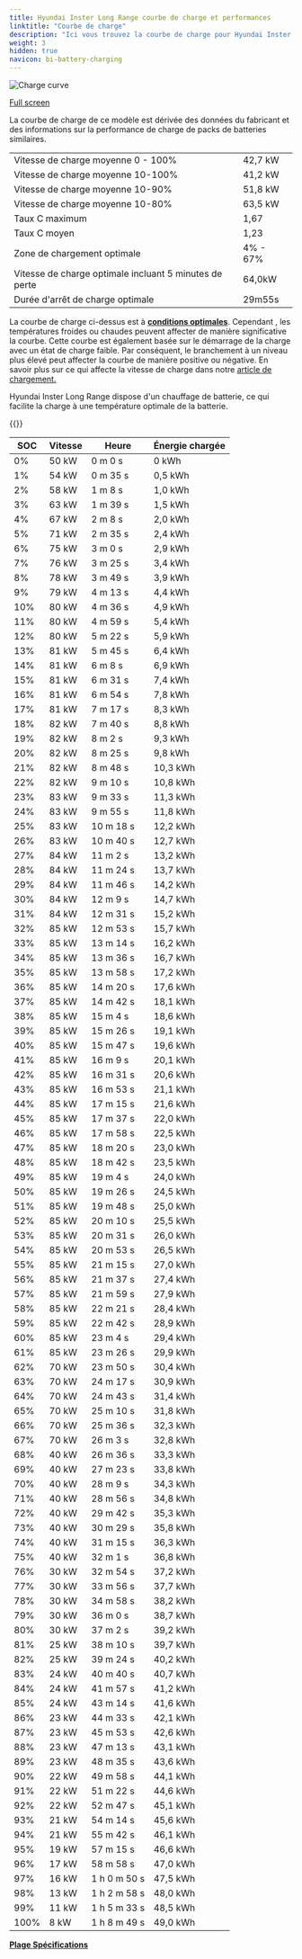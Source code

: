 ```yaml
---
title: Hyundai Inster Long Range courbe de charge et performances
linktitle: "Courbe de charge"
description: "Ici vous trouvez la courbe de charge pour Hyundai Inster Long Range."
weight: 3
hidden: true
navicon: bi-battery-charging
---
```

<!-- markdownlint-disable MD033 -->
<img src="/images/models/hyundai/inster/inster_long_range/chargingcurve.svg" alt="Charge curve" class="img-fluid">

[Full screen](/images/models/hyundai/inster/inster_long_range/chargingcurve.svg)


<div class="alert alert-primary" role="alert">
La courbe de charge de ce modèle est dérivée des données du fabricant et des informations sur la performance de charge de packs de batteries similaires.
</div>
<table class="table table-striped border">
<tbody>
<tr>
<td>Vitesse de charge moyenne 0 - 100%</td><td>42,7 kW</td>
</tr>
<tr>
<td>Vitesse de charge moyenne 10-100%</td><td>41,2 kW</td>
</tr>
<tr>
<td>Vitesse de charge moyenne 10-90%</td><td>51,8 kW</td>
</tr>
<tr>
<td>Vitesse de charge moyenne 10-80%</td><td>63,5 kW</td>
</tr>
<tr>
<td>Taux C maximum</td><td>1,67</td>
</tr>
<tr>
<td>Taux C moyen</td><td>1,23</td>
</tr>
<tr>
<td>Zone de chargement optimale</td><td>4% - 67%</td>
</tr>
<tr>
<td>Vitesse de charge optimale incluant 5 minutes de perte</td><td>64,0kW</td>
</tr>
<tr>
<td>Durée d'arrêt de charge optimale</td><td>29m55s</td>
</tr>
</tbody>
</table>


La courbe de charge ci-dessus est à **[conditions optimales](../../../../../technology/battery/charging/#temperature)**. Cependant , les températures froides ou chaudes peuvent affecter de manière significative la courbe. Cette courbe est également basée sur le démarrage de la charge avec un état de charge faible. Par conséquent, le branchement à un niveau plus élevé peut affecter la courbe de manière positive ou négative. En savoir plus sur ce qui affecte la vitesse de charge dans notre [article de chargement.](../../../../../technology/battery/charging/)


Hyundai Inster Long Range dispose d'un chauffage de batterie, ce qui facilite la charge à une température optimale de la batterie.


{{<evkxdisplayaddarticle />}}
<table class="table table-striped border">
<thead>
<tr><th>SOC</th><th>Vitesse</th><th>Heure</th><th>Énergie chargée</th></tr>
</thead>
<tbody>
<tr>
<td>0%</td><td>50 kW</td><td> 0 m 0 s </td><td>0 kWh </td>
</tr>
<tr>
<td>1%</td><td>54 kW</td><td> 0 m 35 s </td><td>0,5 kWh </td>
</tr>
<tr>
<td>2%</td><td>58 kW</td><td> 1 m 8 s </td><td>1,0 kWh </td>
</tr>
<tr>
<td>3%</td><td>63 kW</td><td> 1 m 39 s </td><td>1,5 kWh </td>
</tr>
<tr>
<td>4%</td><td>67 kW</td><td> 2 m 8 s </td><td>2,0 kWh </td>
</tr>
<tr>
<td>5%</td><td>71 kW</td><td> 2 m 35 s </td><td>2,4 kWh </td>
</tr>
<tr>
<td>6%</td><td>75 kW</td><td> 3 m 0 s </td><td>2,9 kWh </td>
</tr>
<tr>
<td>7%</td><td>76 kW</td><td> 3 m 25 s </td><td>3,4 kWh </td>
</tr>
<tr>
<td>8%</td><td>78 kW</td><td> 3 m 49 s </td><td>3,9 kWh </td>
</tr>
<tr>
<td>9%</td><td>79 kW</td><td> 4 m 13 s </td><td>4,4 kWh </td>
</tr>
<tr>
<td>10%</td><td>80 kW</td><td> 4 m 36 s </td><td>4,9 kWh </td>
</tr>
<tr>
<td>11%</td><td>80 kW</td><td> 4 m 59 s </td><td>5,4 kWh </td>
</tr>
<tr>
<td>12%</td><td>80 kW</td><td> 5 m 22 s </td><td>5,9 kWh </td>
</tr>
<tr>
<td>13%</td><td>81 kW</td><td> 5 m 45 s </td><td>6,4 kWh </td>
</tr>
<tr>
<td>14%</td><td>81 kW</td><td> 6 m 8 s </td><td>6,9 kWh </td>
</tr>
<tr>
<td>15%</td><td>81 kW</td><td> 6 m 31 s </td><td>7,4 kWh </td>
</tr>
<tr>
<td>16%</td><td>81 kW</td><td> 6 m 54 s </td><td>7,8 kWh </td>
</tr>
<tr>
<td>17%</td><td>81 kW</td><td> 7 m 17 s </td><td>8,3 kWh </td>
</tr>
<tr>
<td>18%</td><td>82 kW</td><td> 7 m 40 s </td><td>8,8 kWh </td>
</tr>
<tr>
<td>19%</td><td>82 kW</td><td> 8 m 2 s </td><td>9,3 kWh </td>
</tr>
<tr>
<td>20%</td><td>82 kW</td><td> 8 m 25 s </td><td>9,8 kWh </td>
</tr>
<tr>
<td>21%</td><td>82 kW</td><td> 8 m 48 s </td><td>10,3 kWh </td>
</tr>
<tr>
<td>22%</td><td>82 kW</td><td> 9 m 10 s </td><td>10,8 kWh </td>
</tr>
<tr>
<td>23%</td><td>83 kW</td><td> 9 m 33 s </td><td>11,3 kWh </td>
</tr>
<tr>
<td>24%</td><td>83 kW</td><td> 9 m 55 s </td><td>11,8 kWh </td>
</tr>
<tr>
<td>25%</td><td>83 kW</td><td> 10 m 18 s </td><td>12,2 kWh </td>
</tr>
<tr>
<td>26%</td><td>83 kW</td><td> 10 m 40 s </td><td>12,7 kWh </td>
</tr>
<tr>
<td>27%</td><td>84 kW</td><td> 11 m 2 s </td><td>13,2 kWh </td>
</tr>
<tr>
<td>28%</td><td>84 kW</td><td> 11 m 24 s </td><td>13,7 kWh </td>
</tr>
<tr>
<td>29%</td><td>84 kW</td><td> 11 m 46 s </td><td>14,2 kWh </td>
</tr>
<tr>
<td>30%</td><td>84 kW</td><td> 12 m 9 s </td><td>14,7 kWh </td>
</tr>
<tr>
<td>31%</td><td>84 kW</td><td> 12 m 31 s </td><td>15,2 kWh </td>
</tr>
<tr>
<td>32%</td><td>85 kW</td><td> 12 m 53 s </td><td>15,7 kWh </td>
</tr>
<tr>
<td>33%</td><td>85 kW</td><td> 13 m 14 s </td><td>16,2 kWh </td>
</tr>
<tr>
<td>34%</td><td>85 kW</td><td> 13 m 36 s </td><td>16,7 kWh </td>
</tr>
<tr>
<td>35%</td><td>85 kW</td><td> 13 m 58 s </td><td>17,2 kWh </td>
</tr>
<tr>
<td>36%</td><td>85 kW</td><td> 14 m 20 s </td><td>17,6 kWh </td>
</tr>
<tr>
<td>37%</td><td>85 kW</td><td> 14 m 42 s </td><td>18,1 kWh </td>
</tr>
<tr>
<td>38%</td><td>85 kW</td><td> 15 m 4 s </td><td>18,6 kWh </td>
</tr>
<tr>
<td>39%</td><td>85 kW</td><td> 15 m 26 s </td><td>19,1 kWh </td>
</tr>
<tr>
<td>40%</td><td>85 kW</td><td> 15 m 47 s </td><td>19,6 kWh </td>
</tr>
<tr>
<td>41%</td><td>85 kW</td><td> 16 m 9 s </td><td>20,1 kWh </td>
</tr>
<tr>
<td>42%</td><td>85 kW</td><td> 16 m 31 s </td><td>20,6 kWh </td>
</tr>
<tr>
<td>43%</td><td>85 kW</td><td> 16 m 53 s </td><td>21,1 kWh </td>
</tr>
<tr>
<td>44%</td><td>85 kW</td><td> 17 m 15 s </td><td>21,6 kWh </td>
</tr>
<tr>
<td>45%</td><td>85 kW</td><td> 17 m 37 s </td><td>22,0 kWh </td>
</tr>
<tr>
<td>46%</td><td>85 kW</td><td> 17 m 58 s </td><td>22,5 kWh </td>
</tr>
<tr>
<td>47%</td><td>85 kW</td><td> 18 m 20 s </td><td>23,0 kWh </td>
</tr>
<tr>
<td>48%</td><td>85 kW</td><td> 18 m 42 s </td><td>23,5 kWh </td>
</tr>
<tr>
<td>49%</td><td>85 kW</td><td> 19 m 4 s </td><td>24,0 kWh </td>
</tr>
<tr>
<td>50%</td><td>85 kW</td><td> 19 m 26 s </td><td>24,5 kWh </td>
</tr>
<tr>
<td>51%</td><td>85 kW</td><td> 19 m 48 s </td><td>25,0 kWh </td>
</tr>
<tr>
<td>52%</td><td>85 kW</td><td> 20 m 10 s </td><td>25,5 kWh </td>
</tr>
<tr>
<td>53%</td><td>85 kW</td><td> 20 m 31 s </td><td>26,0 kWh </td>
</tr>
<tr>
<td>54%</td><td>85 kW</td><td> 20 m 53 s </td><td>26,5 kWh </td>
</tr>
<tr>
<td>55%</td><td>85 kW</td><td> 21 m 15 s </td><td>27,0 kWh </td>
</tr>
<tr>
<td>56%</td><td>85 kW</td><td> 21 m 37 s </td><td>27,4 kWh </td>
</tr>
<tr>
<td>57%</td><td>85 kW</td><td> 21 m 59 s </td><td>27,9 kWh </td>
</tr>
<tr>
<td>58%</td><td>85 kW</td><td> 22 m 21 s </td><td>28,4 kWh </td>
</tr>
<tr>
<td>59%</td><td>85 kW</td><td> 22 m 42 s </td><td>28,9 kWh </td>
</tr>
<tr>
<td>60%</td><td>85 kW</td><td> 23 m 4 s </td><td>29,4 kWh </td>
</tr>
<tr>
<td>61%</td><td>85 kW</td><td> 23 m 26 s </td><td>29,9 kWh </td>
</tr>
<tr>
<td>62%</td><td>70 kW</td><td> 23 m 50 s </td><td>30,4 kWh </td>
</tr>
<tr>
<td>63%</td><td>70 kW</td><td> 24 m 17 s </td><td>30,9 kWh </td>
</tr>
<tr>
<td>64%</td><td>70 kW</td><td> 24 m 43 s </td><td>31,4 kWh </td>
</tr>
<tr>
<td>65%</td><td>70 kW</td><td> 25 m 10 s </td><td>31,8 kWh </td>
</tr>
<tr>
<td>66%</td><td>70 kW</td><td> 25 m 36 s </td><td>32,3 kWh </td>
</tr>
<tr>
<td>67%</td><td>70 kW</td><td> 26 m 3 s </td><td>32,8 kWh </td>
</tr>
<tr>
<td>68%</td><td>40 kW</td><td> 26 m 36 s </td><td>33,3 kWh </td>
</tr>
<tr>
<td>69%</td><td>40 kW</td><td> 27 m 23 s </td><td>33,8 kWh </td>
</tr>
<tr>
<td>70%</td><td>40 kW</td><td> 28 m 9 s </td><td>34,3 kWh </td>
</tr>
<tr>
<td>71%</td><td>40 kW</td><td> 28 m 56 s </td><td>34,8 kWh </td>
</tr>
<tr>
<td>72%</td><td>40 kW</td><td> 29 m 42 s </td><td>35,3 kWh </td>
</tr>
<tr>
<td>73%</td><td>40 kW</td><td> 30 m 29 s </td><td>35,8 kWh </td>
</tr>
<tr>
<td>74%</td><td>40 kW</td><td> 31 m 15 s </td><td>36,3 kWh </td>
</tr>
<tr>
<td>75%</td><td>40 kW</td><td> 32 m 1 s </td><td>36,8 kWh </td>
</tr>
<tr>
<td>76%</td><td>30 kW</td><td> 32 m 54 s </td><td>37,2 kWh </td>
</tr>
<tr>
<td>77%</td><td>30 kW</td><td> 33 m 56 s </td><td>37,7 kWh </td>
</tr>
<tr>
<td>78%</td><td>30 kW</td><td> 34 m 58 s </td><td>38,2 kWh </td>
</tr>
<tr>
<td>79%</td><td>30 kW</td><td> 36 m 0 s </td><td>38,7 kWh </td>
</tr>
<tr>
<td>80%</td><td>30 kW</td><td> 37 m 2 s </td><td>39,2 kWh </td>
</tr>
<tr>
<td>81%</td><td>25 kW</td><td> 38 m 10 s </td><td>39,7 kWh </td>
</tr>
<tr>
<td>82%</td><td>25 kW</td><td> 39 m 24 s </td><td>40,2 kWh </td>
</tr>
<tr>
<td>83%</td><td>24 kW</td><td> 40 m 40 s </td><td>40,7 kWh </td>
</tr>
<tr>
<td>84%</td><td>24 kW</td><td> 41 m 57 s </td><td>41,2 kWh </td>
</tr>
<tr>
<td>85%</td><td>24 kW</td><td> 43 m 14 s </td><td>41,6 kWh </td>
</tr>
<tr>
<td>86%</td><td>23 kW</td><td> 44 m 33 s </td><td>42,1 kWh </td>
</tr>
<tr>
<td>87%</td><td>23 kW</td><td> 45 m 53 s </td><td>42,6 kWh </td>
</tr>
<tr>
<td>88%</td><td>23 kW</td><td> 47 m 13 s </td><td>43,1 kWh </td>
</tr>
<tr>
<td>89%</td><td>23 kW</td><td> 48 m 35 s </td><td>43,6 kWh </td>
</tr>
<tr>
<td>90%</td><td>22 kW</td><td> 49 m 58 s </td><td>44,1 kWh </td>
</tr>
<tr>
<td>91%</td><td>22 kW</td><td> 51 m 22 s </td><td>44,6 kWh </td>
</tr>
<tr>
<td>92%</td><td>22 kW</td><td> 52 m 47 s </td><td>45,1 kWh </td>
</tr>
<tr>
<td>93%</td><td>21 kW</td><td> 54 m 14 s </td><td>45,6 kWh </td>
</tr>
<tr>
<td>94%</td><td>21 kW</td><td> 55 m 42 s </td><td>46,1 kWh </td>
</tr>
<tr>
<td>95%</td><td>19 kW</td><td> 57 m 15 s </td><td>46,6 kWh </td>
</tr>
<tr>
<td>96%</td><td>17 kW</td><td> 58 m 58 s </td><td>47,0 kWh </td>
</tr>
<tr>
<td>97%</td><td>16 kW</td><td>1 h 0 m 50 s </td><td>47,5 kWh </td>
</tr>
<tr>
<td>98%</td><td>13 kW</td><td>1 h 2 m 58 s </td><td>48,0 kWh </td>
</tr>
<tr>
<td>99%</td><td>11 kW</td><td>1 h 5 m 33 s </td><td>48,5 kWh </td>
</tr>
<tr>
<td>100%</td><td>8 kW</td><td>1 h 8 m 49 s </td><td>49,0 kWh </td>
</tr>
</tbody>
</table>

<div class="mt-3 mb-3">
<a href="../rangeandconsumption/" class="text-decoration-none text-black">
<strong><i class="bi-arrow-left"></i> Plage </strong>
</a>
<a href="../specifications/" class="text-decoration-none text-black float-end">
<strong>Spécifications <i class="bi-arrow-right"></i></strong>
</a>
</div>
